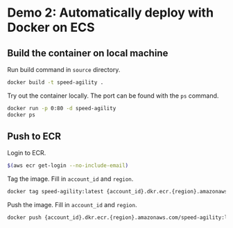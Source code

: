 
# Demo 2: Automatically deploy with Docker on ECS

## Build the container on local machine

Run build command in `source` directory.
```bash
docker build -t speed-agility .
```

Try out the container locally. The port can be found with the `ps` command.
```bash
docker run -p 0:80 -d speed-agility
docker ps
```

## Push to ECR

Login to ECR.
```bash
$(aws ecr get-login --no-include-email)
```

Tag the image. Fill in `account_id` and `region`.
```bash
docker tag speed-agility:latest {account_id}.dkr.ecr.{region}.amazonaws.com/speed-agility:latest
```

Push the image. Fill in `account_id` and `region`.
```bash
docker push {account_id}.dkr.ecr.{region}.amazonaws.com/speed-agility:latest
```

